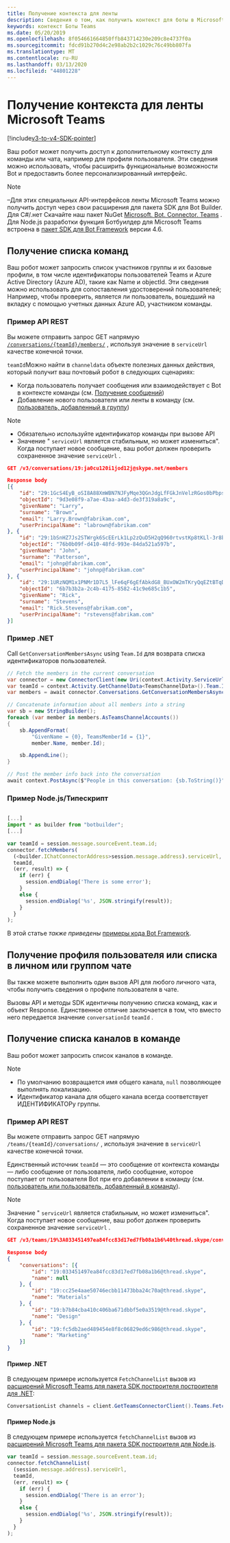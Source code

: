 ```yaml
---
title: Получение контекста для ленты
description: Сведения о том, как получить контекст для боты в Microsoft Teams
keywords: контекст Боты Teams
ms.date: 05/20/2019
ms.openlocfilehash: 8f054661664850ffb843714230e209c8e4737f0a
ms.sourcegitcommit: fdcd91b270d4c2e98ab2b2c1029c76c49bb807fa
ms.translationtype: MT
ms.contentlocale: ru-RU
ms.lasthandoff: 03/13/2020
ms.locfileid: "44801228"
---
```

# <a name="get-context-for-your-microsoft-teams-bot"></a>Получение контекста для ленты Microsoft Teams

[!include[v3-to-v4-SDK-pointer](~/includes/v3-to-v4-pointer-bots.md)]

Ваш робот может получить доступ к дополнительному контексту для команды или чата, например для профиля пользователя. Эти сведения можно использовать, чтобы расширить функциональные возможности Bot и предоставить более персонализированный интерфейс.

> [!NOTE]
> &ndash;Для этих специальных API-интерфейсов ленты Microsoft Teams можно получить доступ через свои расширения для пакета SDK для Bot Builder. Для C#/.нет Скачайте наш пакет NuGet [Microsoft. Bot. Connector. Teams](https://www.nuget.org/packages/Microsoft.Bot.Connector.Teams) . Для Node.js разработки функция Ботбуилдер для Microsoft Teams встроена в [пакет SDK для Bot Framework](https://github.com/microsoft/botframework-sdk) версии 4.6.

## <a name="fetching-the-team-roster"></a>Получение списка команд

Ваш робот может запросить список участников группы и их базовые профили, в том числе идентификаторы пользователей Teams и Azure Active Directory (Azure AD), такие как Name и objectId. Эти сведения можно использовать для сопоставления удостоверений пользователей; Например, чтобы проверить, является ли пользователь, вошедший на вкладку с помощью учетных данных Azure AD, участником команды.

### <a name="rest-api-example"></a>Пример API REST

Вы можете отправить запрос GET напрямую [`/conversations/{teamId}/members/`](/bot-framework/rest-api/bot-framework-rest-connector-api-reference#get-conversation-members) , используя значение в `serviceUrl` качестве конечной точки.

`teamId`Можно найти в `channeldata` объекте полезных данных действия, который получит ваш почтовый робот в следующих сценариях:
* Когда пользователь получает сообщения или взаимодействует с Bot в контексте команды (см. [Получение сообщений](~/resources/bot-v3/bot-conversations/bots-conversations.md#receiving-messages))
* Добавление нового пользователя или ленты в команду (см. [пользователь, добавленный в группу](~/resources/bot-v3/bots-notifications.md#bot-or-user-added-to-a-team))

> [!NOTE]
>* Обязательно используйте идентификатор команды при вызове API
>* Значение " `serviceUrl` является стабильным, но может измениться". Когда поступает новое сообщение, ваш робот должен проверить сохраненное значение `serviceUrl` .

```json
GET /v3/conversations/19:ja0cu120i1jod12j@skype.net/members

Response body
[{
    "id": "29:1GcS4EyB_oSI8A88XmWBN7NJFyMqe3QGnJdgLfFGkJnVelzRGos0bPbpsfJjcbAD22bmKc4GMbrY2g4JDrrA8vM06X1-cHHle4zOE6U4ttcc",
    "objectId": "9d3e08f9-a7ae-43aa-a4d3-de3f319a8a9c",
    "givenName": "Larry",
    "surname": "Brown",
    "email": "Larry.Brown@fabrikam.com",
    "userPrincipalName": "labrown@fabrikam.com"
}, {
    "id": "29:1bSnHZ7Js2STWrgk6ScEErLk1Lp2zQuD5H2qQ960rtvstKp8tKLl-3r8b6DoW0QxZimuTxk_kupZ1DBMpvIQQUAZL-PNj0EORDvRZXy8kvWk",
    "objectId": "76b0b09f-d410-48fd-993e-84da521a597b",
    "givenName": "John",
    "surname": "Patterson",
    "email": "johnp@fabrikam.com",
    "userPrincipalName": "johnp@fabrikam.com"
}, {
    "id": "29:1URzNQM1x1PNMr1D7L5_lFe6qF6gEfAbkdG8_BUxOW2mTKryQqEZtBTqDt10-MghkzjYDuUj4KG6nvg5lFAyjOLiGJ4jzhb99WrnI7XKriCs",
    "objectId": "6b7b3b2a-2c4b-4175-8582-41c9e685c1b5",
    "givenName": "Rick",
    "surname": "Stevens",
    "email": "Rick.Stevens@fabrikam.com",
    "userPrincipalName": "rstevens@fabrikam.com"
}]
```

### <a name="net-example"></a>Пример .NET

Call `GetConversationMembersAsync` using `Team.Id` для возврата списка идентификаторов пользователей.

```csharp
// Fetch the members in the current conversation
var connector = new ConnectorClient(new Uri(context.Activity.ServiceUrl));
var teamId = context.Activity.GetChannelData<TeamsChannelData>().Team.Id;
var members = await connector.Conversations.GetConversationMembersAsync(teamId);

// Concatenate information about all members into a string
var sb = new StringBuilder();
foreach (var member in members.AsTeamsChannelAccounts())
{
    sb.AppendFormat(
        "GivenName = {0}, TeamsMemberId = {1}",
        member.Name, member.Id);

    sb.AppendLine();
}

// Post the member info back into the conversation
await context.PostAsync($"People in this conversation: {sb.ToString()}");
```

### <a name="nodejstypescript-example"></a>Пример Node.js/Типескрипт

```typescript

[...]
import * as builder from "botbuilder";
[...]

var teamId = session.message.sourceEvent.team.id;
connector.fetchMembers(
  (<builder.IChatConnectorAddress>session.message.address).serviceUrl,
  teamId,
  (err, result) => {
    if (err) {
      session.endDialog('There is some error');
    }
    else {
      session.endDialog('%s', JSON.stringify(result));
    }
  }
);
```

В этой статье *также приведены* [примеры кода Bot Framework](https://github.com/Microsoft/BotBuilder-Samples/blob/master/README.md).

## <a name="fetching-user-profile-or-roster-in-personal-or-group-chat"></a>Получение профиля пользователя или списка в личном или группом чате

Вы также можете выполнить один вызов API для любого личного чата, чтобы получить сведения о профиле пользователя в чате.

Вызовы API и методы SDK идентичны получению списка команд, как и объект Response. Единственное отличие заключается в том, что вместо него передается значение `conversationId` `teamId` .

## <a name="fetching-the-list-of-channels-in-a-team"></a>Получение списка каналов в команде

Ваш робот может запросить список каналов в команде.

> [!NOTE]
>
>* По умолчанию возвращается имя общего канала, `null` позволяющее выполнять локализацию.
>* Идентификатор канала для общего канала всегда соответствует ИДЕНТИФИКАТОРу группы.

### <a name="rest-api-example"></a>Пример API REST

Вы можете отправить запрос GET напрямую `/teams/{teamId}/conversations/` , используя значение в `serviceUrl` качестве конечной точки.

Единственный источник `teamId` — это сообщение от контекста команды — либо сообщение от пользователя, либо сообщение, которое поступает от пользователя Bot при его добавлении в команду (см. [пользователь или пользователь, добавленный в команду](~/resources/bot-v3/bots-notifications.md#team-member-or-bot-addition)).

> [!NOTE]
> Значение " `serviceUrl` является стабильным, но может измениться". Когда поступает новое сообщение, ваш робот должен проверить сохраненное значение `serviceUrl` .

```json
GET /v3/teams/19%3A033451497ea84fcc83d17ed7fb08a1b6%40thread.skype/conversations

Response body
{
    "conversations": [{
        "id": "19:033451497ea84fcc83d17ed7fb08a1b6@thread.skype",
        "name": null
    }, {
        "id": "19:cc25e4aae50746ecbb11473bba24c70a@thread.skype",
        "name": "Materials"
    }, {
        "id": "19:b7b84cba410c406ba671dbbf5e0a3519@thread.skype",
        "name": "Design"
    }, {
        "id": "19:fc5db2aed489454e8f8c06829ed6c986@thread.skype",
        "name": "Marketing"
    }]
}
```

#### <a name="net-example"></a>Пример .NET

В следующем примере используется `FetchChannelList` вызов из [расширений Microsoft Teams для пакета SDK построителя построителя для .NET](https://www.nuget.org/packages/Microsoft.Bot.Connector.Teams):

```csharp
ConversationList channels = client.GetTeamsConnectorClient().Teams.FetchChannelList(activity.GetChannelData<TeamsChannelData>().Team.Id);
```

#### <a name="nodejs-example"></a>Пример Node.js

В следующем примере используется `fetchChannelList` вызов из [расширений Microsoft Teams для пакета SDK построителя для Node.js](https://www.npmjs.com/package/botbuilder-teams).

```javascript
var teamId = session.message.sourceEvent.team.id;
connector.fetchChannelList(
  (session.message.address).serviceUrl,
  teamId,
  (err, result) => {
    if (err) {
      session.endDialog('There is an error');
    }
    else {
      session.endDialog('%s', JSON.stringify(result));
    }
  }
);
```
